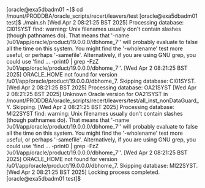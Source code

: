 [oracle@exa5dbadm01 ~]$ cd /mount/PRODDBA/oracle_scripts/recert/leavers/test
[oracle@exa5dbadm01 test]$ ./main.sh
[Wed Apr  2 08:21:25 BST 2025] Processing database: CI01SYST
find: warning: Unix filenames usually don't contain slashes (though pathnames do).  That means that '-name ‘/u01/app/oracle/product/19.0.0.0/dbhome_7’' will probably evaluate to false all the time on this system.  You might find the '-wholename' test more useful, or perhaps '-samefile'.  Alternatively, if you are using GNU grep, you could use 'find ... -print0 | grep -FzZ ‘/u01/app/oracle/product/19.0.0.0/dbhome_7’'.
[Wed Apr  2 08:21:25 BST 2025] ORACLE_HOME not found for version /u01/app/oracle/product/19.0.0.0/dbhome_7. Skipping database: CI01SYST.
[Wed Apr  2 08:21:25 BST 2025] Processing database: OA21SYST
[Wed Apr  2 08:21:25 BST 2025] Unknown Oracle version for OA21SYST in /mount/PRODDBA/oracle_scripts/recert/leavers/test/all_inst_nonDataGuard_Y. Skipping.
[Wed Apr  2 08:21:25 BST 2025] Processing database: MI22SYST
find: warning: Unix filenames usually don't contain slashes (though pathnames do).  That means that '-name ‘/u01/app/oracle/product/19.0.0.0/dbhome_7’' will probably evaluate to false all the time on this system.  You might find the '-wholename' test more useful, or perhaps '-samefile'.  Alternatively, if you are using GNU grep, you could use 'find ... -print0 | grep -FzZ ‘/u01/app/oracle/product/19.0.0.0/dbhome_7’'.
[Wed Apr  2 08:21:25 BST 2025] ORACLE_HOME not found for version /u01/app/oracle/product/19.0.0.0/dbhome_7. Skipping database: MI22SYST.
[Wed Apr  2 08:21:25 BST 2025] Locking process completed.
[oracle@exa5dbadm01 test]$
